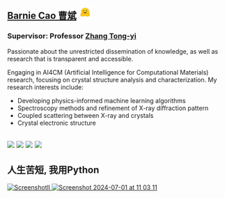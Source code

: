 ## [Barnie Cao 曹斌](http://www.caobin.asia/)   <img src="./logo.jpeg" alt="Logo" width="30" height="30">

### Supervisor: Professor [Zhang Tong-yi](https://gbaaa.org.hk/en-us/article/67)


Passionate about the unrestricted dissemination of knowledge, as well as research that is transparent and accessible. 

Engaging in AI4CM (Artificial Intelligence for Computational Materials) research, focusing on crystal structure analysis and characterization. My research interests include:

+ Developing physics-informed machine learning algorithms
+ Spectroscopy methods and refinement of X-ray diffraction pattern
+ Coupled scattering between X-ray and crystals
+ Crystal electronic structure 

 
[![](https://img.shields.io/badge/ResearchGate-Bin%20Cao-yellowgreen)](https://www.researchgate.net/profile/Bin-Cao-37)
[![](https://img.shields.io/badge/Google%20Scholar-Bin%20CAO-orange)](https://scholar.google.com.hk/citations?user=XXCuRdoAAAAJ&hl=zh-CN)
[![](https://img.shields.io/badge/Repositories-GitHub-blue)](https://github.com/Bin-Cao?tab=repositories)
[![](https://img.shields.io/badge/Open--source%20Projects-PyPI-orange)](https://pypi.org/user/CaoBin/)
---

人生苦短, 我用Python
---
<a href="https://mp.weixin.qq.com/s/4etGcIri-AXUT5GAKL0cJg" target="_blank">
    <img width="210" height="80" alt="Screenshotll" src="https://github.com/Bin-Cao/Bin-Cao/assets/86995074/461ad549-551f-45ad-8fe4-0ec717917a1d">
</a>
<a href="https://github.com/WPEM" target="_blank">
    <img width="280" height="80" alt="Screenshot 2024-07-01 at 11 03 11" src="https://github.com/Bin-Cao/Bin-Cao/assets/86995074/26cb31c8-7072-4eee-be32-934a870d1bb9">
</a>
